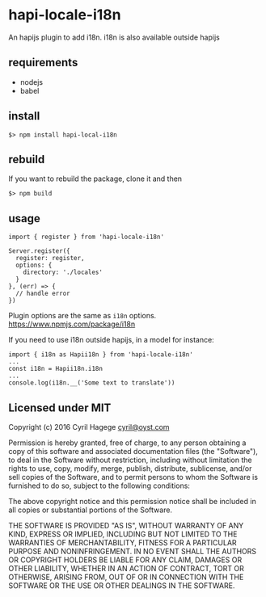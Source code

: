 # hapi-locale-i18n

An hapijs plugin to add i18n. i18n is also available outside hapijs

## requirements

- nodejs
- babel

## install

`$> npm install hapi-local-i18n`

## rebuild

If you want to rebuild the package, clone it and then

`$> npm build`

## usage

```
import { register } from 'hapi-locale-i18n'

Server.register({
  register: register,
  options: {
    directory: './locales'
  }
}, (err) => {
  // handle error
})
```

Plugin options are the same as `i18n` options.
https://www.npmjs.com/package/i18n

If you need to use i18n outside hapijs, in a model for instance:

```
import { i18n as Hapii18n } from 'hapi-locale-i18n'
...
const i18n = Hapii18n.i18n
...
console.log(i18n.__('Some text to translate'))
```


## Licensed under MIT

Copyright (c) 2016 Cyril Hagege <cyril@oyst.com>

Permission is hereby granted, free of charge, to any person obtaining a copy
of this software and associated documentation files (the "Software"), to deal
in the Software without restriction, including without limitation the rights
to use, copy, modify, merge, publish, distribute, sublicense, and/or sell
copies of the Software, and to permit persons to whom the Software is
furnished to do so, subject to the following conditions:

The above copyright notice and this permission notice shall be included in all
copies or substantial portions of the Software.

THE SOFTWARE IS PROVIDED "AS IS", WITHOUT WARRANTY OF ANY KIND, EXPRESS OR
IMPLIED, INCLUDING BUT NOT LIMITED TO THE WARRANTIES OF MERCHANTABILITY,
FITNESS FOR A PARTICULAR PURPOSE AND NONINFRINGEMENT. IN NO EVENT SHALL THE
AUTHORS OR COPYRIGHT HOLDERS BE LIABLE FOR ANY CLAIM, DAMAGES OR OTHER
LIABILITY, WHETHER IN AN ACTION OF CONTRACT, TORT OR OTHERWISE, ARISING FROM,
OUT OF OR IN CONNECTION WITH THE SOFTWARE OR THE USE OR OTHER DEALINGS IN THE
SOFTWARE.
